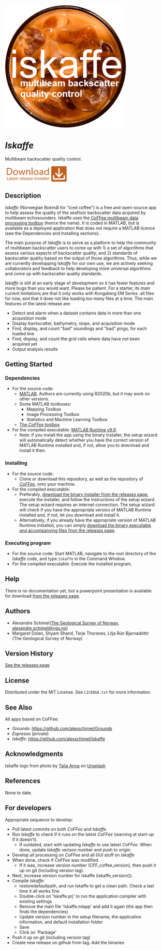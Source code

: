 ![alt text](https://github.com/alexschimel/Iskaffe/blob/main/Iskaffe_resources/splash.png?raw=true)

# *Iskaffe* 

Multibeam backscatter quality control.

[![](https://github.com/alexschimel/Iskaffe/blob/main/Iskaffe_resources/download.png?raw=true)](https://github.com/alexschimel/Iskaffe/releases/download/v0.1.2/iskaffe_v012_setup.exe)

## Description

*Iskaffe* (Norwegian Bokmål for "iced coffee") is a free and open-source app to help assess the quality of the seafloor backscatter data acquired by multibeam echosounders. Iskaffe uses the [CoFFee multibeam data processing toolbox](https://github.com/alexschimel/CoFFee) (hence the name). It is coded in MATLAB, but is available as a deployed application that does not require a MATLAB licence (see the Dependencies and Installing sections).

The main purpose of *Iskaffe* is to serve as a platform to help the community of multibeam backscatter users to come up with 1) a set of algorithms that assess various aspects of backscatter quality, and 2) standards of backscatter quality based on the output of those algorithms. Thus, while we are currently developping *Iskaffe* for our own use, we are actively seeking collaborators and feedback to help developing more universal algorithms and come up with backscatter quality standards.

*Iskaffe* is still at an early stage of development so it has fewer features and more bugs than you would want. Please be patient. For a starter, its main current limitations are that it only works with Kongsberg EM Series .all files for now, and that it does not like loading too many files at a time. The main features of the latest release are:
* Detect and alarm when a dataset contains data in more than one acquisition mode
* Display backscatter, bathymetry, slope, and acquisition mode
* Find, display, and count "bad" soundings and "bad" pings, for each loaded line
* Find, display, and count the grid cells where data have not been acquired yet
* Output analysis results

## Getting Started

### Dependencies

* For the source code:
  * [MATLAB](https://au.mathworks.com/products/get-matlab.html). Authors are currently using R2020b, but it may work on other versions.
  * Some MATLAB toolboxes:
    * Mapping Toolbox
    * Image Processing Toolbox
    * Statistics and Machine Learning Toolbox
  * [The *CoFFee* toolbox](https://github.com/alexschimel/CoFFee)
* For the compiled executable: [MATLAB Runtime v9.9](https://au.mathworks.com/products/compiler/matlab-runtime.html).
  * Note: if you install the app using the binary installer, the setup wizard will automatically detect whether you have the correct version of MATLAB Runtime installed and, if not, allow you to download and install it then.

### Installing

* For the source code: 
  * Clone or download this repository, as well as the repository of [*CoFFee*](https://github.com/alexschimel/CoFFee), onto your machine.
* For the compiled executable: 
  * Preferably, [download the binary installer from the releases page](https://github.com/alexschimel/Iskaffe/releases), execute the installer, and follow the instructions of the setup wizard. The setup wizard requires an internet connection. The setup wizard will check if you have the appropriate version of MATLAB Runtime installed and, if not, let you download and install it.
  * Alternatively, if you already have the appropriate version of MATLAB Runtime installed, you can simply [download the binary executable and accompanying files from the releases page](https://github.com/alexschimel/Iskaffe/releases).

### Executing program

* For the source code: Start MATLAB, navigate to the root directory of the *Iskaffe* code, and type `Iskaffe` in the Command Window.
* For the compiled executable: Execute the installed program.

## Help

There is no documentation yet, but a powerpoint presentation is available for download [from the releases page](https://github.com/alexschimel/Iskaffe/releases).

## Authors

* Alexandre Schimel([The Geological Survey of Norway](https://www.ngu.no), alexandre.schimel@ngu.no)
* Margaret Dolan, Shyam Shand, Terje Thorsnes, Lilja Rún Bjarnadóttir (The Geological Survey of Norway)

## Version History

[See the releases page](https://github.com/alexschimel/Iskaffe/releases)

## License

Distributed under the MIT License. See `LICENSE.txt` for more information.

## See Also

All apps based on CoFFee:
* *Grounds*: https://github.com/alexschimel/Grounds
* *Espresso* (private)
* *Iskaffe*: https://github.com/alexschimel/Iskaffe


## Acknowledgments

Iskaffe logo from photo by [Talia Anna](https://unsplash.com/photos/kZt3uHtIyiI) on [Unsplash](https://unsplash.com)

## References 

None to date.

## For developers

Appropriate sequence to develop:
* Pull latest commits on both *CoFFee* and *Iskaffe*.
* Run *Iskaffe* to check if it runs on the latest *CoFFee* (warning at start-up if it doesn't). 
  * If outdated, start with updating *Iskaffe* to use latest *CoFFee*. When done, update *Iskaffe* verison number and push to origin.
* Develop all processing on *CoFFee* and all GUI stuff on *Iskaffe*
* When done, check if *CoFFee* was modified.
  * If it was, increase version number (CFF_coffee_version), then push it up on git (including version tag).
* Next, increase version number for Iskaffe (iskaffe_version()).
* Compile *Iskaffe*:
  * restoredefaultpath, and run Iskaffe to get a clean path. Check a last time it all works fine
  * Double-click on 'Iskaffe.prj' to run the application compiler with existing settings
  * Remove the main file 'Iskaffe.mlapp' and add it again (the app then finds the dependencies)
  * Update version number in the setup filename, the application information, and default installation folder
  * Save
  * Click on 'Package'
* Push it up on git (including version tag)
* Create new release on github from tag. Add the binaries

